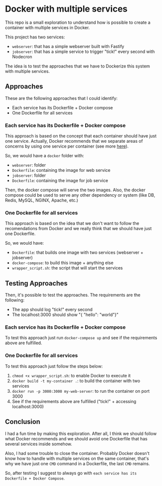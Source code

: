 # Docker with multiple services

This repo is a small exploration to understand how is possible to create a container with multiple services in Docker.

This project has two services:

- `webserver`: that has a simple webserver built with Fastify
- `jobserver`: that has a simple service to trigger "tick!" every second with Nodecron

The idea is to test the approaches that we have to Dockerize this system with multiple services.

## Approaches

These are the following approaches that I could identify:

- Each service has its Dockerfile + Docker compose
- One Dockerfile for all services

### Each service has its Dockerfile + Docker compose

This approach is based on the concept that each container should have just one service. Actually, Docker recommends that we separate areas of concerns by using one service per container (see more [here](https://docs.docker.com/config/containers/multi-service_container/)).

So, we would have a `docker` folder with:

- `webserver`: folder
- `Dockerfile`: containing the image for web service
- `jobserver`: folder
- `Dockerfile`: containing the image for job service

Then, the docker compose will serve the two images. Also, the docker compose could be used to serve any other dependency or system (like DB, Redis, MySQL, NGINX, Apache, etc.)

### One Dockerfile for all services

This approach is based on the idea that we don't want to follow the recomendations from Docker and we really think that we should have just one Dockerfile.

So, we would have:

- `Dockerfile`: that builds one image with two services (webserver + jobserver)
- `docker-compose`: to build this image + anything else
- `wrapper_script.sh`: the script that will start the services

## Testing Approaches

Then, it's possible to test the approaches. The requirements are the following:

- The app should log "tick!" every second
- The localhost:3000 should show "{ "hello": "world"}"

### Each service has its Dockerfile + Docker compose

To test this approach just run `docker-compose up` and see if the requirements above are fulfilled.

### One Dockerfile for all services

To test this approach just follow the steps below:

1. `chmod +x wrapper_script.sh`: to enable Docker to execute it
2. `docker build -t my-container .`: to build the container with two services
3. `docker run -p 3000:3000 my-web-server`: to run the container on port 3000
4. See if the requirements above are fulfilled ("tick!" + accessing localhost:3000)

## Conclusion

I had a fun time by making this exploration. After all, I think we should follow what Docker recommends and we should avoid one Dockerfile that has several services inside somehow.

Also, I had some trouble to close the container. Probably Docker doesn't know how to handle with multiple services on the same container, that's why we have just one `CMD` command in a Dockerfile, the last `CMD` remains.

So, after testing I suggest to always go with `each service has its Dockerfile + Docker Compose`.
